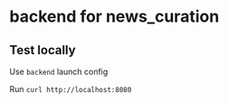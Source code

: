 # backend for news_curation

## Test locally 

Use `backend` launch config

Run `curl http://localhost:8080`

